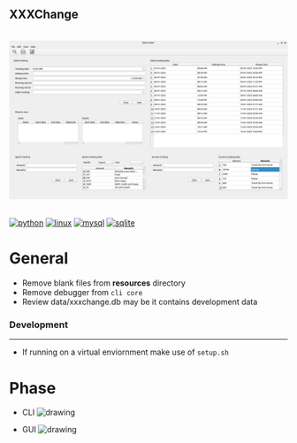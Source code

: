 ## XXXChange
\
![](./docs/screenshots/xxxchange_20230305_174157.png)

\
[![python](https://img.shields.io/badge/Python-3776AB?style=for-the-badge&logo=python&logoColor=white)]()
[![linux](https://img.shields.io/badge/Linux-FCC624?style=for-the-badge&logo=linux&logoColor=black)]()
[![mysql](https://img.shields.io/badge/MySQL-00000F?style=for-the-badge&logo=mysql&logoColor=whitexxx)]()
[![sqlite](https://img.shields.io/badge/SQLite-07405E?style=for-the-badge&logo=sqlite&logoColor=white)]()

# General
- Remove blank files from **resources** directory
- Remove debugger from `cli core`
- Review data/xxxchange.db may be it contains development data

### Development
---
- If running on a virtual enviornment make use of `setup.sh`


# Phase

- CLI <img src="https://progress-bar.dev/60/" alt="drawing" style="width:60px;"/>

- GUI <img src="https://progress-bar.dev/45/" alt="drawing" style="width:60px;"/>
